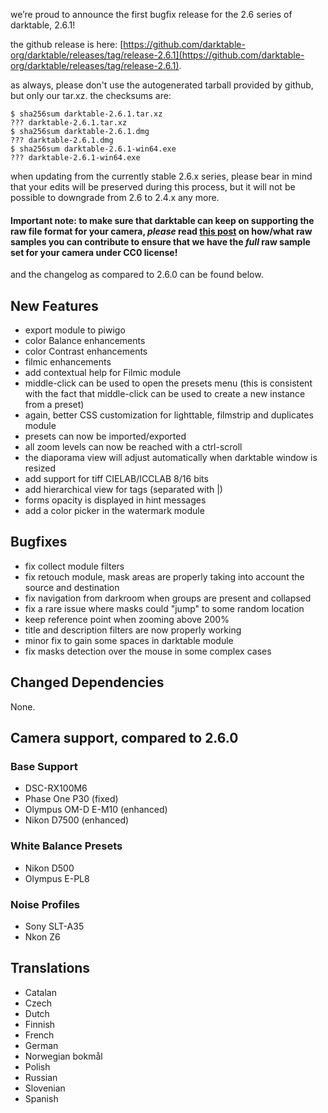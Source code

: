 we’re proud to announce the first bugfix release for the 2.6 series of darktable, 2.6.1!

the github release is here: [https://github.com/darktable-org/darktable/releases/tag/release-2.6.1](https://github.com/darktable-org/darktable/releases/tag/release-2.6.1).

as always, please don't use the autogenerated tarball provided by github, but only our tar.xz. the checksums are:

```
$ sha256sum darktable-2.6.1.tar.xz
??? darktable-2.6.1.tar.xz
$ sha256sum darktable-2.6.1.dmg
??? darktable-2.6.1.dmg
$ sha256sum darktable-2.6.1-win64.exe
??? darktable-2.6.1-win64.exe
```

when updating from the currently stable 2.6.x series, please bear in mind that your edits will be preserved during this process, but it will not be possible to downgrade from 2.6 to 2.4.x any more.

#### Important note: to make sure that darktable can keep on supporting the raw file format for your camera, *please* read [this post](https://discuss.pixls.us/t/raw-samples-wanted/5420?u=lebedevri) on how/what raw samples you can contribute to ensure that we have the *full* raw sample set for your camera under CC0 license!

and the changelog as compared to 2.6.0 can be found below.

## New Features

- export module to piwigo
- color Balance enhancements
- color Contrast enhancements
- filmic enhancements
- add contextual help for Filmic module
- middle-click can be used to open the presets menu (this is consistent with the fact that middle-click can be used to create a new instance from a preset)
- again, better CSS customization for lighttable, filmstrip and duplicates module
- presets can now be imported/exported
- all zoom levels can now be reached with a ctrl-scroll
- the diaporama view will adjust automatically when darktable window is resized
- add support for tiff CIELAB/ICCLAB 8/16 bits
- add hierarchical view for tags (separated with |)
- forms opacity is displayed in hint messages
- add a color picker in the watermark module

## Bugfixes

- fix collect module filters
- fix retouch module, mask areas are properly taking into account the source and destination
- fix navigation from darkroom when groups are present and collapsed
- fix a rare issue where masks could "jump" to some random location
- keep reference point when zooming above 200%
- title and description filters are now properly working
- minor fix to gain some spaces in darktable module
- fix masks detection over the mouse in some complex cases

## Changed Dependencies

None.

## Camera support, compared to 2.6.0

### Base Support

- DSC-RX100M6
- Phase One P30 (fixed)
- Olympus OM-D E-M10 (enhanced)
- Nikon D7500 (enhanced)

### White Balance Presets

- Nikon D500
- Olympus E-PL8

### Noise Profiles

- Sony SLT-A35
- Nkon Z6

## Translations

- Catalan
- Czech
- Dutch
- Finnish
- French
- German
- Norwegian bokmål
- Polish
- Russian
- Slovenian
- Spanish
